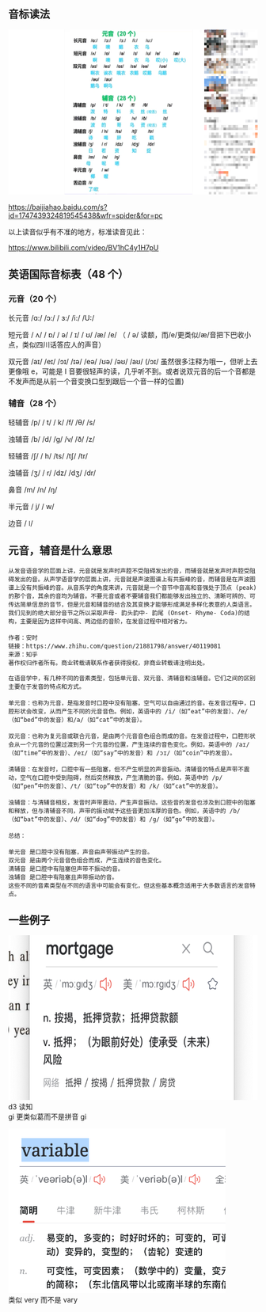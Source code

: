 ## 音标读法

<img src='./img/2023-08-22-10-39-25.png' height=333px></img>

https://baijiahao.baidu.com/s?id=1747439324819545438&wfr=spider&for=pc

以上读音似乎有不准的地方，标准读音见此：

https://www.bilibili.com/video/BV1hC4y1H7pU

## 英语国际音标表（48 个）

### 元音（20 个）

长元音 /ɑ:/ /ɔ:/ / ɜ:/ /i:/ /U:/

短元音 / ʌ/ / ɒ/ / ə/ / ɪ/ / ʊ/ /æ/ /e/ （ / ə/ 读额，而/e/更类似/æ/音把下巴收小点，类似四川话答应人的声音）

双元音 /aɪ/ /eɪ/ /ɔɪ/ /ɪə/ /eə/ /ʊə/ /əʊ/ /aʊ/ (/ɔɪ/ 虽然很多注释为哦一，但听上去更像哦 e，可能是 I 音要很轻声的读，几乎听不到。或者说双元音的后一个音都是不发声而是从前一个音变换口型到跟后一个音一样的位置)

### 辅音（28 个）

轻辅音 /p/ / t/ / k/ /f/ /θ/ /s/

浊辅音 /b/ /d/ /g/ /v/ /ð/ /z/

轻辅音 /ʃ/ / h/ /ts/ /tʃ/ /tr/

浊辅音 /ʒ/ / r/ /dz/ /dʒ/ /dr/

鼻音 /m/ /n/ /ŋ/

半元音 / j/ / w/

边音 / ǀ/

## 元音，辅音是什么意思

```
从发音语音学的层面上讲，元音就是发声时声腔不受阻碍发出的音，而辅音就是发声时声腔受阻碍发出的音。从声学语音学的层面上讲，元音就是声波图谱上有共振峰的音，而辅音是在声波图谱上没有共振峰的音。从音系学的角度来讲，元音就是一个音节中音高和音强处于顶点 (peak) 的那个音，其余的音均为辅音。不要元音或者不要辅音我们都能够发出独立的、清晰可辨的、可传达简单信息的音节，但是元音和辅音的结合及其变换才能够形成满足多样化表意的人类语言。我们见到的绝大部分音节之所以采取声母- 韵头韵中- 韵尾 (Onset- Rhyme- Coda)的结构，主要是因为这样中间高、两边低的音阶，在发音过程中相对省力。

作者：安时
链接：https://www.zhihu.com/question/21881798/answer/40119081
来源：知乎
著作权归作者所有。商业转载请联系作者获得授权，非商业转载请注明出处。
```

```
在语音学中，有几种不同的音素类型，包括单元音、双元音、清辅音和浊辅音。它们之间的区别主要在于发音的特点和方式。

单元音：也称为元音，是指发音时口腔中没有阻塞，空气可以自由通过的音。在发音过程中，口腔形状会改变，从而产生不同的元音音色。例如，英语中的 /i/（如“eat”中的发音）、/e/（如“bed”中的发音）和/a/（如“cat”中的发音）。

双元音：也称为复元音或联合元音，是由两个元音音色组合而成的音。在发音过程中，口腔形状会从一个元音的位置过渡到另一个元音的位置，产生连续的音色变化。例如，英语中的 /aɪ/（如“time”中的发音）、/eɪ/（如“say”中的发音）和 /ɔɪ/（如“coin”中的发音）。

清辅音：在发音时，口腔中有一些阻塞，但不产生明显的声音振动。清辅音的特点是声带不震动，空气在口腔中受到阻碍，然后突然释放，产生清脆的音。例如，英语中的 /p/（如“pen”中的发音）、/t/（如“top”中的发音）和 /k/（如“cat”中的发音）。

浊辅音：与清辅音相反，发音时声带震动，产生声音振动。这些音的发音也涉及到口腔中的阻塞和释放，但与清辅音不同，声带的振动赋予这些音更加浑厚的音色。例如，英语中的 /b/（如“bat”中的发音）、/d/（如“dog”中的发音）和 /g/（如“go”中的发音）。

总结：

单元音 是口腔中没有阻塞，声音由声带振动产生的音。
双元音 是由两个元音音色组合而成，产生连续的音色变化。
清辅音 是口腔中有阻塞但声带不振动的音。
浊辅音 是口腔中有阻塞且声带振动的音。
这些不同的音素类型在不同的语言中可能会有变化，但这些基本概念适用于大多数语言的发音特点。
```

## 一些例子

<img src='./img/2023-08-22-11-18-39.png' height=333px></img>
d3 读知  
gi 更类似葛而不是拼音 gi

<img src='./img/2023-08-22-15-28-26.png' height=333px></img>  
类似 very 而不是 vary
